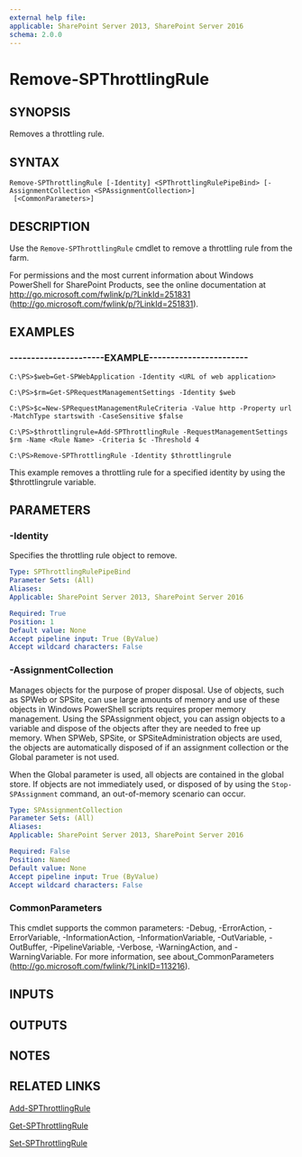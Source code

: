 ```yaml
---
external help file: 
applicable: SharePoint Server 2013, SharePoint Server 2016
schema: 2.0.0
---
```


# Remove-SPThrottlingRule

## SYNOPSIS
Removes a throttling rule.


## SYNTAX

```
Remove-SPThrottlingRule [-Identity] <SPThrottlingRulePipeBind> [-AssignmentCollection <SPAssignmentCollection>]
 [<CommonParameters>]
```

## DESCRIPTION
Use the `Remove-SPThrottlingRule` cmdlet to remove a throttling rule from the farm.

For permissions and the most current information about Windows PowerShell for SharePoint Products, see the online documentation at http://go.microsoft.com/fwlink/p/?LinkId=251831 (http://go.microsoft.com/fwlink/p/?LinkId=251831).


## EXAMPLES

### ----------------------EXAMPLE-----------------------
```
C:\PS>$web=Get-SPWebApplication -Identity <URL of web application>

C:\PS>$rm=Get-SPRequestManagementSettings -Identity $web

C:\PS>$c=New-SPRequestManagementRuleCriteria -Value http -Property url -MatchType startswith -CaseSensitive $false

C:\PS>$throttlingrule=Add-SPThrottlingRule -RequestManagementSettings $rm -Name <Rule Name> -Criteria $c -Threshold 4

C:\PS>Remove-SPThrottlingRule -Identity $throttlingrule
```

This example removes a throttling rule for a specified identity by using the $throttlingrule variable.


## PARAMETERS

### -Identity
Specifies the throttling rule object to remove.

```yaml
Type: SPThrottlingRulePipeBind
Parameter Sets: (All)
Aliases: 
Applicable: SharePoint Server 2013, SharePoint Server 2016

Required: True
Position: 1
Default value: None
Accept pipeline input: True (ByValue)
Accept wildcard characters: False
```

### -AssignmentCollection
Manages objects for the purpose of proper disposal.
Use of objects, such as SPWeb or SPSite, can use large amounts of memory and use of these objects in Windows PowerShell scripts requires proper memory management.
Using the SPAssignment object, you can assign objects to a variable and dispose of the objects after they are needed to free up memory.
When SPWeb, SPSite, or SPSiteAdministration objects are used, the objects are automatically disposed of if an assignment collection or the Global parameter is not used.

When the Global parameter is used, all objects are contained in the global store.
If objects are not immediately used, or disposed of by using the `Stop-SPAssignment` command, an out-of-memory scenario can occur.

```yaml
Type: SPAssignmentCollection
Parameter Sets: (All)
Aliases: 
Applicable: SharePoint Server 2013, SharePoint Server 2016

Required: False
Position: Named
Default value: None
Accept pipeline input: True (ByValue)
Accept wildcard characters: False
```

### CommonParameters
This cmdlet supports the common parameters: -Debug, -ErrorAction, -ErrorVariable, -InformationAction, -InformationVariable, -OutVariable, -OutBuffer, -PipelineVariable, -Verbose, -WarningAction, and -WarningVariable. For more information, see about_CommonParameters (http://go.microsoft.com/fwlink/?LinkID=113216).

## INPUTS

## OUTPUTS

## NOTES

## RELATED LINKS

[Add-SPThrottlingRule]()

[Get-SPThrottlingRule]()

[Set-SPThrottlingRule]()
